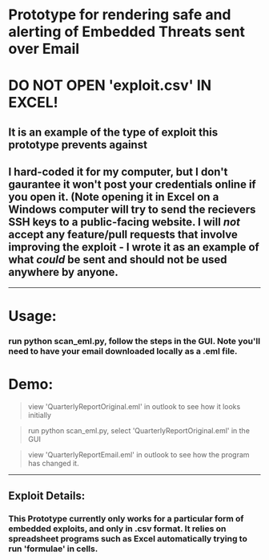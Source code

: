 # Prototype for rendering safe and alerting of Embedded Threats sent over Email

# DO NOT OPEN 'exploit.csv' IN EXCEL! 

## It is an example of the type of exploit this prototype prevents against

## I hard-coded it for my computer, but I don't gaurantee it won't post your credentials online if you open it. (Note opening it in Excel on a Windows computer will try to send the recievers SSH keys to a public-facing website. I will *not* accept any feature/pull requests that involve improving the exploit - I wrote it as an example of what *could* be sent and should not be used anywhere by anyone.

---

# Usage:

### run python scan_eml.py, follow the steps in the GUI. Note you'll need to have your email downloaded locally as a .eml file.

# Demo:

> view 'QuarterlyReportOriginal.eml' in outlook to see how it looks initially

> run python scan_eml.py, select 'QuarterlyReportOriginal.eml' in the GUI

> view 'QuarterlyReportEmail.eml' in outlook to see how the program has changed it.

---

## Exploit Details:

### This Prototype currently only works for a particular form of embedded exploits, and only in .csv format. It relies on spreadsheet programs such as Excel automatically trying to run 'formulae' in cells.

